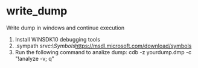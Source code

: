 # write_dump
Write dump in windows and continue execution

1. Install WINSDK10 debugging tools
2. .sympath srv*c:\Symbols*https://msdl.microsoft.com/download/symbols
3. Run the following command to analize dump: cdb -z yourdump.dmp -c "!analyze -v; q"
